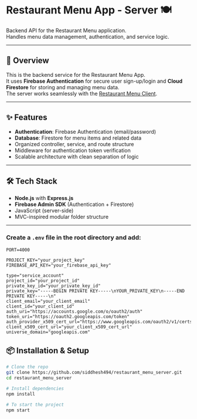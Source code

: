 # Restaurant Menu App - Server 🍽️

Backend API for the Restaurant Menu application.  
Handles menu data management, authentication, and service logic.

---

## 📖 Overview
This is the backend service for the Restaurant Menu App.  
It uses **Firebase Authentication** for secure user sign-up/login and **Cloud Firestore** for storing and managing menu data.  
The server works seamlessly with the [Restaurant Menu Client](https://github.com/siddhesh494/restaurant_menu_client).

---

## ✨ Features
- **Authentication**: Firebase Authentication (email/password)
- **Database**: Firestore for menu items and related data
- Organized controller, service, and route structure
- Middleware for authentication token verification
- Scalable architecture with clean separation of logic

---

## 🛠 Tech Stack
- **Node.js** with **Express.js**
- **Firebase Admin SDK** (Authentication + Firestore)
- JavaScript (server-side)
- MVC-inspired modular folder structure

---

### Create a `.env` file in the root directory and add:
```env
PORT=4000

PROJECT_KEY="your_project_key"
FIREBASE_API_KEY="your_firebase_api_key"

type="service_account"
project_id="your_project_id"
private_key_id="your_private_key_id"
private_key="-----BEGIN PRIVATE KEY-----\nYOUR_PRIVATE_KEY\n-----END PRIVATE KEY-----\n"
client_email="your_client_email"
client_id="your_client_id"
auth_uri="https://accounts.google.com/o/oauth2/auth"
token_uri="https://oauth2.googleapis.com/token"
auth_provider_x509_cert_url="https://www.googleapis.com/oauth2/v1/certs"
client_x509_cert_url="your_client_x509_cert_url"
universe_domain="googleapis.com"
```

## 📦 Installation & Setup

```bash
# Clone the repo
git clone https://github.com/siddhesh494/restaurant_menu_server.git
cd restaurant_menu_server

# Install dependencies
npm install

# To start the project
npm start
```



